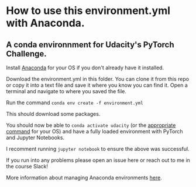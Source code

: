 # How to use this environment.yml with Anaconda.
## A conda environnment for Udacity's PyTorch Challenge.

Install [Anaconda](https://www.anaconda.com/download/) for your OS if you don't already have it installed.

Download the environment.yml in this folder. You can clone it from this repo or copy it into a text file and save it where you know you can find it.
Open a terminal and navigate to where you saved the file.

Run the command `conda env create -f environment.yml`

This should download some packages. 

You should now be able to `conda activate udacity` (or the [appropriate command](https://conda.io/docs/user-guide/tasks/manage-environments.html?highlight=environment%20yml#activating-an-environment) for your OS) and have a fully loaded environment with PyTorch and Jupyter Notebooks.

I recomment running `jupyter notebook` to ensure the above was successful.

If you run into any problems please open an issue here or reach out to me in the course Slack!

More information about managing Anaconda environments [here](https://conda.io/docs/user-guide/tasks/manage-environments.html?highlight=environment%20yml#).
